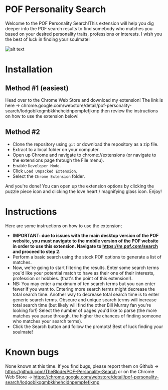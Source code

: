 # POF Personality Search
Welcome to the POF Personality Search!This extension will help you dig deeper into the POF search results to find somebody who matches you based on your desired personality traits, professions or interests. I wish you the best of luck in finding your soulmate!

![alt text](https://i.imgur.com/bPT4ABn.png)

# Installation
## Method #1 (easiest)
Head over to the Chrome Web Store and download my extension! The link is here -> chrome.google.com/webstore/detail/pof-personality-search/lodgobikogmbkkhehcidnpempfefjkmp then review the instructions on how to use the extension below!

## Method #2
- Clone the repository using `git` or download the repository as a zip file.
- Extract to a local folder on your computer.
- Open up Chrome and navigate to chrome://extensions (or navigate to the extensions page through the File menu).
- Enable `Developer Mode`.
- Click `Load Unpacked Extension`.
- Select the `Chrome Extension` folder.

And you're done! You can open up the extension options by clicking the puzzle piece icon and clicking the love heart / magnifying glass icon. Enjoy!

# Instructions

Here are some instructions on how to use the extension;

- **IMPORTANT: due to issues with the main desktop version of the POF website, you must navigate to the mobile version of the POF website in order to use this extension. Navigate to https://m.pof.com/search and proceed to step 2.**
- Perform a basic search using the stock POF options to generate a list of matches.
- Now, we're going to start filtering the results. Enter some search terms you'd like your potential match to have as their one of their interests, profession or hobbies. (that's the point of this extension!).
- NB: You may enter a maximum of ten search terms but you can enter fewer if you want to. Entering more search terms might decrease the total search time. Another way to decrease total search time is to enter generic search terms. Obscure and unique search terms will increase total search time (but likely will find the other Bill Murray fan you're looking for!)
Select the number of pages you'd like to parse (the more matches you parse through, the higher the chances of finding someone who matches your search terms).
- Click the Search button and follow the prompts! Best of luck finding your soulmate!

# Known bugs
None known at this time. If you find bugs, please report them on Github -> https://github.com/TheBlode/POF-Personality-Search or on the Chrome Web Store -> https://chrome.google.com/webstore/detail/pof-personality-search/lodgobikogmbkkhehcidnpempfefjkmp